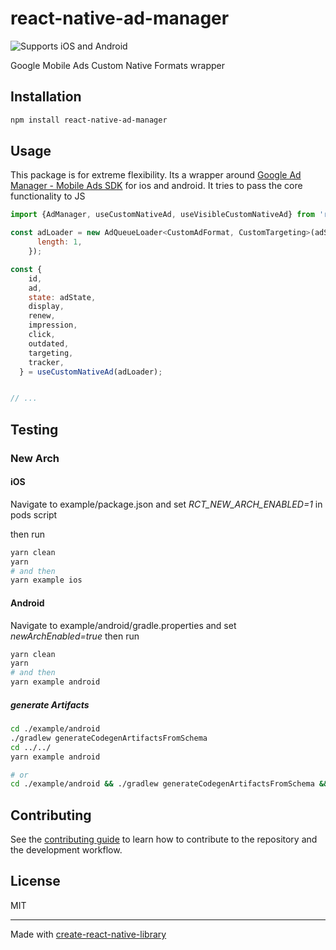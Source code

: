 # react-native-ad-manager

![Supports iOS and Android][support-badge]

Google Mobile Ads Custom Native Formats wrapper

## Installation

```sh
npm install react-native-ad-manager
```

## Usage

This package is for extreme flexibility.
Its a wrapper around [Google Ad Manager - Mobile Ads SDK](https://developers.google.com/ad-manager/mobile-ads-sdk) for ios and android. It tries to pass the core functionality to JS

```js
import {AdManager, useCustomNativeAd, useVisibleCustomNativeAd} from 'react-native-ad-manager';

const adLoader = new AdQueueLoader<CustomAdFormat, CustomTargeting>(adSpecification, {
      length: 1,
    });

const {
    id,
    ad,
    state: adState,
    display,
    renew,
    impression,
    click,
    outdated,
    targeting,
    tracker,
  } = useCustomNativeAd(adLoader);


// ...
```

## Testing

### New Arch

#### iOS

Navigate to example/package.json and set _RCT_NEW_ARCH_ENABLED=1_ in pods script

then run

```sh
yarn clean
yarn
# and then
yarn example ios
```

#### Android

Navigate to example/android/gradle.properties and set _newArchEnabled=true_
then run

```sh
yarn clean
yarn
# and then
yarn example android
```

##### generate Artifacts

```sh
cd ./example/android
./gradlew generateCodegenArtifactsFromSchema
cd ../../
yarn example android

# or
cd ./example/android && ./gradlew generateCodegenArtifactsFromSchema && cd ../../ && yarn example android
```

## Contributing

See the [contributing guide](CONTRIBUTING.md) to learn how to contribute to the repository and the development workflow.

## License

MIT

---

Made with [create-react-native-library](https://github.com/callstack/react-native-builder-bob)

[support-badge]: https://img.shields.io/badge/platforms-android%20%7C%20ios-lightgrey.svg?style=flat-square
